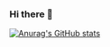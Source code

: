 ### Hi there 👋

[![Anurag's GitHub stats](https://github-readme-stats.vercel.app/api?username=Darkoberd00&theme=cobalt)](https://github.com/anuraghazra/github-readme-stats)
